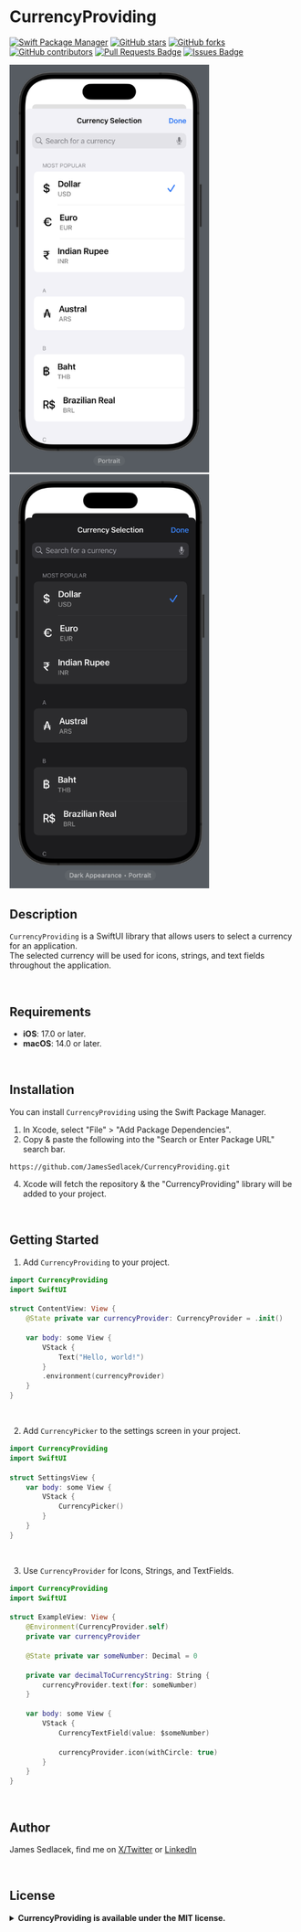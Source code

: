 # CurrencyProviding

[![Swift Package Manager](https://img.shields.io/badge/Swift%20Package%20Manager-compatible-brightgreen.svg)](https://github.com/apple/swift-package-manager)
[![GitHub stars](https://img.shields.io/github/stars/JamesSedlacek/CurrencyProviding.svg)](https://github.com/JamesSedlacek/CurrencyProviding/stargazers)
[![GitHub forks](https://img.shields.io/github/forks/JamesSedlacek/CurrencyProviding.svg?color=blue)](https://github.com/JamesSedlacek/CurrencyProviding/network)
[![GitHub contributors](https://img.shields.io/github/contributors/JamesSedlacek/CurrencyProviding.svg?color=blue)](https://github.com/JamesSedlacek/CurrencyProviding/network)
<a href="https://github.com/JamesSedlacek/CurrencyProviding/pulls"><img src="https://img.shields.io/github/issues-pr/JamesSedlacek/CurrencyProviding" alt="Pull Requests Badge"/></a>
<a href="https://github.com/JamesSedlacek/CurrencyProviding/issues"><img src="https://img.shields.io/github/issues/JamesSedlacek/CurrencyProviding" alt="Issues Badge"/></a>


<p align="left">
  <img src = "https://github.com/JamesSedlacek/CurrencyProviding/blob/main/Assets/CurrencyPicker_Light.png" width="350">
  <img src = "https://github.com/JamesSedlacek/CurrencyProviding/blob/main/Assets/CurrencyPicker_Dark.png" width="350">
</p>

## Description
`CurrencyProviding` is a SwiftUI library that allows users to select a currency for an application. <br>
The selected currency will be used for icons, strings, and text fields throughout the application.

<br>

## Requirements

- **iOS**: 17.0 or later.
- **macOS**: 14.0 or later.

<br>

## Installation

You can install `CurrencyProviding` using the Swift Package Manager.

1. In Xcode, select "File" > "Add Package Dependencies".
2. Copy & paste the following into the "Search or Enter Package URL" search bar.
```
https://github.com/JamesSedlacek/CurrencyProviding.git
```
4. Xcode will fetch the repository & the "CurrencyProviding" library will be added to your project.

<br>

## Getting Started

1. Add `CurrencyProviding` to your project.
```swift
import CurrencyProviding
import SwiftUI

struct ContentView: View {
    @State private var currencyProvider: CurrencyProvider = .init()

    var body: some View {
        VStack {
            Text("Hello, world!")
        }
        .environment(currencyProvider)
    }
}
```

<br>

2. Add `CurrencyPicker` to the settings screen in your project.
```swift
import CurrencyProviding
import SwiftUI

struct SettingsView {
    var body: some View {
        VStack {
            CurrencyPicker()
        }
    }
}
```

<br>

3. Use `CurrencyProvider` for Icons, Strings, and TextFields.
```swift
import CurrencyProviding
import SwiftUI

struct ExampleView: View {
    @Environment(CurrencyProvider.self)
    private var currencyProvider

    @State private var someNumber: Decimal = 0

    private var decimalToCurrencyString: String {
        currencyProvider.text(for: someNumber)
    }

    var body: some View {
        VStack {
            CurrencyTextField(value: $someNumber)

            currencyProvider.icon(withCircle: true)
        }
    }
}
```

<br>

## Author

James Sedlacek, find me on [X/Twitter](https://twitter.com/jsedlacekjr) or [LinkedIn](https://www.linkedin.com/in/jamessedlacekjr/)

<br>

## License

<details>
  <summary><strong>CurrencyProviding is available under the MIT license.</strong></summary>
  <br>

Copyright (c) 2023 James Sedlacek

Permission is hereby granted, free of charge, to any person obtaining a copy
of this software and associated documentation files (the "Software"), to deal
in the Software without restriction, including without limitation the rights
to use, copy, modify, merge, publish, distribute, sublicense, and/or sell
copies of the Software, and to permit persons to whom the Software is
furnished to do so, subject to the following conditions:

The above copyright notice and this permission notice shall be included in
all copies or substantial portions of the Software.

THE SOFTWARE IS PROVIDED "AS IS", WITHOUT WARRANTY OF ANY KIND, EXPRESS OR
IMPLIED, INCLUDING BUT NOT LIMITED TO THE WARRANTIES OF MERCHANTABILITY,
FITNESS FOR A PARTICULAR PURPOSE AND NONINFRINGEMENT. IN NO EVENT SHALL THE
AUTHORS OR COPYRIGHT HOLDERS BE LIABLE FOR ANY CLAIM, DAMAGES OR OTHER
LIABILITY, WHETHER IN AN ACTION OF CONTRACT, TORT OR OTHERWISE, ARISING FROM,
OUT OF OR IN CONNECTION WITH THE SOFTWARE OR THE USE OR OTHER DEALINGS IN
THE SOFTWARE.

</details>
